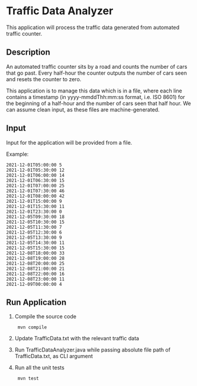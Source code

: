 # Traffic Data Analyzer

This application will process the traffic data generated from automated traffic counter.

## Description

An automated traffic counter sits by a road and counts the number of cars that go past.
Every half-hour the counter outputs the number of cars seen and resets the counter to zero.

This application is to manage this data which is in a file, where each line contains
a timestamp (in yyyy-mmddThh:mm:ss format, i.e. ISO 8601) for the beginning of a half-hour and the number of
cars seen that half hour. We can assume clean input, as these files are machine-generated.

## Input

Input for the application will be provided from a file.

Example:
```
2021-12-01T05:00:00 5
2021-12-01T05:30:00 12
2021-12-01T06:00:00 14
2021-12-01T06:30:00 15
2021-12-01T07:00:00 25
2021-12-01T07:30:00 46
2021-12-01T08:00:00 42
2021-12-01T15:00:00 9
2021-12-01T15:30:00 11
2021-12-01T23:30:00 0
2021-12-05T09:30:00 18
2021-12-05T10:30:00 15
2021-12-05T11:30:00 7
2021-12-05T12:30:00 6
2021-12-05T13:30:00 9
2021-12-05T14:30:00 11
2021-12-05T15:30:00 15
2021-12-08T18:00:00 33
2021-12-08T19:00:00 28
2021-12-08T20:00:00 25
2021-12-08T21:00:00 21
2021-12-08T22:00:00 16
2021-12-08T23:00:00 11
2021-12-09T00:00:00 4
```
## Run Application

1) Compile the source code

        mvn compile

2) Update TrafficData.txt with the relevant traffic data
3) Run TrafficDataAnalyzer.java while passing absolute file path of TrafficData.txt, as CLI argument
4) Run all the unit tests

        mvn test
